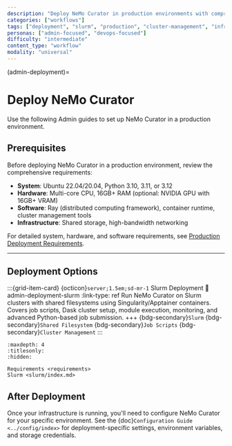 ```yaml
---
description: "Deploy NeMo Curator in production environments with comprehensive guides for Slurm cluster deployments"
categories: ["workflows"]
tags: ["deployment", "slurm", "production", "cluster-management", "infrastructure"]
personas: ["admin-focused", "devops-focused"]
difficulty: "intermediate"
content_type: "workflow"
modality: "universal"
---
```


(admin-deployment)=

# Deploy NeMo Curator

Use the following Admin guides to set up NeMo Curator in a production environment.

## Prerequisites

Before deploying NeMo Curator in a production environment, review the comprehensive requirements:

- **System**: Ubuntu 22.04/20.04, Python 3.10, 3.11, or 3.12
- **Hardware**: Multi-core CPU, 16GB+ RAM (optional: NVIDIA GPU with 16GB+ VRAM)
- **Software**: Ray (distributed computing framework), container runtime, cluster management tools
- **Infrastructure**: Shared storage, high-bandwidth networking

For detailed system, hardware, and software requirements, see [Production Deployment Requirements](admin-deployment-requirements).

---

## Deployment Options

:::{grid-item-card} {octicon}`server;1.5em;sd-mr-1` Slurm Deployment
:link: admin-deployment-slurm
:link-type: ref
Run NeMo Curator on Slurm clusters with shared filesystems using Singularity/Apptainer containers. Covers job scripts, Dask cluster setup, module execution, monitoring, and advanced Python-based job submission.
+++
{bdg-secondary}`Slurm`
{bdg-secondary}`Shared Filesystem`
{bdg-secondary}`Job Scripts`
{bdg-secondary}`Cluster Management`
:::

```{toctree}
:maxdepth: 4
:titlesonly:
:hidden:

Requirements <requirements>
Slurm <slurm/index.md>

```

## After Deployment

Once your infrastructure is running, you'll need to configure NeMo Curator for your specific environment. See the {doc}`Configuration Guide <../config/index>` for deployment-specific settings, environment variables, and storage credentials.
